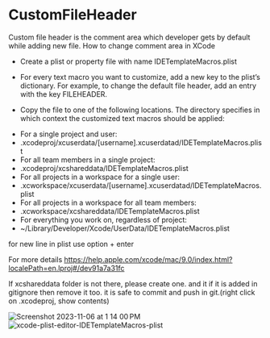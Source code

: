 # CustomFileHeader
Custom file header is the comment area which developer gets by default while adding new file. 
How to change comment area in XCode

- Create a plist or property file with name IDETemplateMacros.plist
+ For every text macro you want to customize, add a new key to the plist’s dictionary. For example, to change the default file header, add an entry with the key FILEHEADER.
* Copy the file to one of the following locations. The directory specifies in which context the customized text macros should be applied:
- For a single project and user:
- <ProjectName>.xcodeproj/xcuserdata/[username].xcuserdatad/IDETemplateMacros.plist
- For all team members in a single project:
- <ProjectName>.xcodeproj/xcshareddata/IDETemplateMacros.plist
- For all projects in a workspace for a single user:
- <WorkspaceName>.xcworkspace/xcuserdata/[username].xcuserdatad/IDETemplateMacros.plist
- For all projects in a workspace for all team members:
- <WorkspaceName>.xcworkspace/xcshareddata/IDETemplateMacros.plist
- For everything you work on, regardless of project:
- ~/Library/Developer/Xcode/UserData/IDETemplateMacros.plist

for new line in plist use option + enter

For more details
https://help.apple.com/xcode/mac/9.0/index.html?localePath=en.lproj#/dev91a7a31fc

If xcshareddata folder is not there, please create one. and it if it is added in gitignore then remove it too. it is safe to commit and push in git.(right click on .xcodeproj, show contents)

![Screenshot 2023-11-06 at 1 14 00 PM](https://github.com/nbnitin/CustomFileHeader/assets/5785670/fd6df132-2cf5-4f1b-b94f-d5779df19f1f)
![xcode-plist-editor-IDETemplateMacros-plist](https://github.com/nbnitin/CustomFileHeader/assets/5785670/a5d2c0ab-0c9b-4c39-87ba-36cc857d1ebc)




